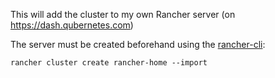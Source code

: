 This will add the cluster to my own Rancher server (on https://dash.qubernetes.com)

The server must be created beforehand using the [rancher-cli](https://github.com/rancher/cli):

```
rancher cluster create rancher-home --import
```

